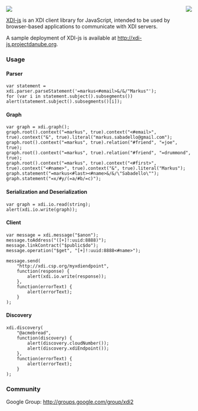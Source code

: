 <a href="http://projectdanube.org/" target="_blank"><img src="http://projectdanube.github.com/xdi-js/images/projectdanube_logo.png" align="right"></a>
<img src="http://projectdanube.github.com/xdi-js/images/logo64.png"><br>

[XDI-js](http://github.com/projectdanube/xdi-js) is an XDI client library for JavaScript, intended to be used by browser-based applications
to communicate with XDI servers.

A sample deployment of XDI-js is available at http://xdi-js.projectdanube.org.

### Usage

#### Parser

```
var statement = xdi.parser.parseStatement('=markus<#email>&/&/"Markus"');
for (var i in statement.subject().subsegments()) alert(statement.subject().subsegments()[i]);
```

#### Graph

```
var graph = xdi.graph();
graph.root().context("=markus", true).context("<#email>", true).context("&", true).literal("markus.sabadello@gmail.com");
graph.root().context("=markus", true).relation("#friend", "=joe", true);
graph.root().context("=markus", true).relation("#friend", "=drummond", true);
graph.root().context("=markus", true).context("<#first>", true).context("<#name>", true).context("&", true).literal("Markus");
graph.statement("=markus<#last><#name>&/&/\"Sabadello\"");
graph.statement("=x/#y/(=a/#b/=c)");
```

#### Serialization and Deserialization

```
var graph = xdi.io.read(string);
alert(xdi.io.write(graph));
```

#### Client

```
var message = xdi.message("$anon");
message.toAddress("([+]!:uuid:8888)");
message.linkContract("$public$do");
message.operation("$get", "[+]!:uuid:8888<#name>");

message.send(
	"http://xdi.csp.org/myxdiendpoint",
	function(response) {
		alert(xdi.io.write(response));
	},
	function(errorText) {
		alert(errorText);
	}
);
```

#### Discovery

```
xdi.discovery(
	"@acmebread",
	function(discovery) {
		alert(discovery.cloudNumber());
		alert(discovery.xdiEndpoint());
	},
	function(errorText) {
		alert(errorText);
	}
);
```

### Community

Google Group: http://groups.google.com/group/xdi2
